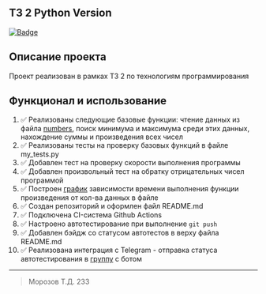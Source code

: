 ## ТЗ 2  Python Version

[![Badge](https://github.com/TimWHitee/techtask2_python/blob/main/.github/workflows/Python_tests.yml/badge.svg)](https://github.com/TimWHitee/techtask2_python/blob/main/.github/workflows/Python_tests.yml)


## Описание проекта
Проект реализован в рамках ТЗ 2 по технологиям программирования

## Функционал и использование
1. ✅ Реализованы следующие базовые функции: чтение данных из файла [numbers](https://github.com/TimWHitee/techtask2_python/blob/main/numbers.txt), поиск минимума и максимума среди этих данных, нахождение суммы и произведения всех чисел 
2. ✅ Реализованы тесты на проверку базовых функций в файле my_tests.py
3. ✅ Добавлен тест на проверку скорости выполнения программы 
4. ✅ Добавлен произвольный тест на обратку отрицательных чисел программой 
5. ✅ Построен [график](https://github.com/TimWHitee/techtask2_python/blob/main/chart.png) зависимости времени выполнения функции произведения от кол-ва данных в файле 
6. ✅ Создан репозиторий и оформлен файл README.md 
7. ✅ Подключена CI-система Github Actions 
8. ✅ Настроено автотестирование при выполнение `git push` 
9. ✅ Добавлен бэйдж со статусом автотестов в верху файла README.md 
10. ✅ Реализована интеграция с Telegram - отправка статуса автотестирования в [группу](https://t.me/+A0ARt-wGA8dkOWYy) с ботом 

*****

> Морозов Т.Д. 233
